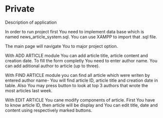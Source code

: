 # Private
Description of application

In order to run project first You need to implement data base which is named news_article_system.sql. You can use XAMPP to import that .sql file.

The main page will navigate You to major project option.

With ADD ARTICLE module You can add article title, article content and creation date. To fill the form completly You need to enter author name. You can add aditional author to article (up to three).

With FIND ARTICLE module you can find all article which were writen by entered author name- You will find article ID, article title and creation date in table. Also You may press button to look at top 3 authors that wrote the most articles last week.

With EDIT ARTICLE You cane modify components of article. First You have to know article ID, then article will be display and You can edit title, date and content using respectively marked buttons.
